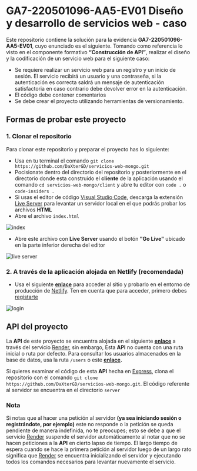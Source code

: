 # GA7-220501096-AA5-EV01 Diseño y desarrollo de servicios web - caso

Este repositorio contiene la solución para la evidencia **GA7-220501096-AA5-EV01**, cuyo enunciado es el siguiente.
Tomando como referencia lo visto en el componente formativo **“Construcción de API”**, realizar el diseño y la codificación de un servicio web para el siguiente caso:

- Se requiere realizar un servicio web para un registro y un inicio de sesión. El servicio recibirá un usuario y una contraseña, si la autenticación es correcta saldrá un mensaje de autenticación satisfactoria en caso contrario debe devolver error en la autenticación.
- El código debe contener comentarios
- Se debe crear el proyecto utilizando herramientas de versionamiento.

## Formas de probar este proyecto

### 1.  Clonar el repositorio

Para clonar este repositorio y preparar el proyecto has lo siguiente:

- Usa en tu terminal el comando `git clone https://github.com/DaXterGD/servicios-web-mongo.git`
- Pocisionate dentro del directorio del repositorio y posteriormente en el directorio donde esta construido el **cliente** de la aplicación usando el comando `cd servicios-web-mongo/client` y abre tu editor con `code .` o `code-insiders .`
- Si usas el editor de código [Visual Studio Code](https://code.visualstudio.com/), descarga la extensión [Live Server](https://marketplace.visualstudio.com/items?itemName=ritwickdey.LiveServer) para levantar un servidor local en el que podrás probar los archivos **HTML**
- Abre el archivo `index.html`

![index](https://i.imgur.com/OBVuOOV.png)

- Abre este archivo con **Live Server** usando el botón **"Go Live"** ubicado en la parte inferior derecha del editor

![live server](https://i.imgur.com/ujbPGi0.png)

### 2.  A través de la aplicación alojada en Netlify (recomendada)

- Usa el siguiente **[enlace](https://acomernoseso.netlify.app/)** para acceder al sitio y probarlo en el entorno de producción de [Netlify](https://www.netlify.com/). Ten en cuenta que para acceder, primero debes [registarte](https://acomernoseso.netlify.app/sign-up)

![login](https://i.imgur.com/4VuF9ug.png)

## API del proyecto

La **API** de este proyecto se encuentra alojada en el siguiente **[enlace](https://a-comernos-eso-api.onrender.com/)** a través del servicio [Render](https://render.com/), sin embargo, Esta **API** no cuenta con una ruta inicial o ruta por defecto. Para consultar los usuarios almacenados en la base de datos, usa la ruta `/users` o este **[enlace](https://a-comernos-eso-api.onrender.com/users).**

Si quieres examinar el código de esta **API** hecha en [Express](https://expressjs.com/), clona el repositorio con el comando `git clone https://github.com/DaXterGD/servicios-web-mongo.git`. El código referente al servidor se encuentra en el directorio `server`

### Nota

Si notas que al hacer una petición al servidor **(ya sea iniciando sesión o registrándote, por ejemplo)** este no responde o la petición se queda pendiente de manera indefinida, no te preocupes; esto se debe a que el servicio [Render](https://render.com/) suspende el servidor automáticamente al notar que no se hacen peticiones a la **API**  en cierto lapso de tiempo. El largo tiempo de espera cuando se hace la primera petición al servidor luego de un largo rato significa que [Render](https://render.com/) se encuentra inicializando el servidor y ejecutando todos los comandos necesarios para levantar nuevamente el servicio.
